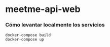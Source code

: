 # meetme-api-web

### Cómo levantar localmente los servicios

```
docker-compose build
docker-compose up
```

